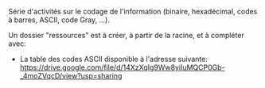 Série d'activités sur le codage de l'information (binaire, hexadécimal, codes à barres, ASCII, code Gray, ...).

Un dossier "ressources" est à créer, à partir de la racine, et à compléter avec:

- La table des codes ASCII disponible à l'adresse suivante:
https://drive.google.com/file/d/14XzXqIg9Ww8yiIuMQCP0Gb-_4moZVqcD/view?usp=sharing
